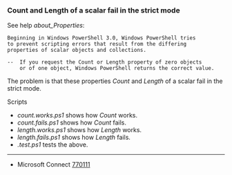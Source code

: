 
### Count and Length of a scalar fail in the strict mode

See help *about_Properties*:

    Beginning in Windows PowerShell 3.0, Windows PowerShell tries
    to prevent scripting errors that result from the differing
    properties of scalar objects and collections.

    --  If you request the Count or Length property of zero objects
        or of one object, Windows PowerShell returns the correct value.

The problem is that these properties *Count* and *Length* of a scalar fail in
the strict mode.

Scripts

- *count.works.ps1* shows how *Count* works.
- *count.fails.ps1* shows how *Count* fails.
- *length.works.ps1* shows how *Length* works.
- *length.fails.ps1* shows how *Length* fails.
- *.test.ps1* tests the above.

---

- Microsoft Connect [770111](https://connect.microsoft.com/PowerShell/Feedback/Details/770111)
